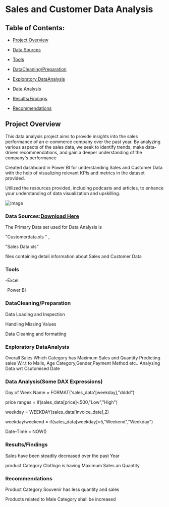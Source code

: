 # Sales and Customer Data Analysis


## Table of Contents:

- [Project Overview](#project-overview)

- [Data Sources](#data-sources)

- [Tools](#tools)

- [DataCleaning/Preparation](#datacleanining/preparation)

- [Exploratory DataAnalysis](#exploratory-dataanlaysis)

- [Data Analysis](#data-analysis)

- [Results/Findings](#results/findings)

- [Recommendations](#recommendations)
  


## Project Overview

This data analysis project aims to provide insights into the sales performance of an e-commerce company over the past year. By analyzing various aspects of the sales data, we seek to identify trends, make data-driven recommendations, and gain a deeper understanding of the company's performance

Created dashboard in Power BI for understanding Sales and Customer Data  with the help of visualizing relevant KPIs and metrics in the dataset provided.

Utilized the resources provided, including podcasts and articles, to enhance your understanding of data visualization and upskilling.
 

 ![image](https://github.com/ramkamarajugadda/Portfolio/assets/154403806/c00e03ba-ea21-4b2e-a78b-de495b70ec10)

 

### Data Sources:[Download Here](https://www.kaggle.com/datasets/dataceo/sales-and-customer-data/data)

 The Primary Data set used for Data Analysis is 
 
 "Customerdata.xls " , 
 
 "Sales Data.xls"
 
 files containing detail information about Sales and Customer Data
 
### Tools 

-Excel

-Power BI

### DataCleaning/Preparation

Data Loading and Inspection

Handling Missing Values

Data Cleaning and formatting

### Exploratory DataAnalysis

Overall Sales 
Which Category has Maximum Sales and Quantity
Predicting sales W.r.t to Malls, Age Category,Gender,Payment Method etc..
Analysing Data wrt Csutomised Date

### Data Analysis(Some DAX Expressions)

Day of Week Name = FORMAT('sales_data'[weekday],"dddd")

price ranges = if(sales_data[price]<500,"Low","High")

weekday = WEEKDAY(sales_data[invoice_date],2)

weekday/weekend = if(sales_data[weekday]>5,"Weekend","Weekday")

Date-Time = NOW()

### Results/Findings

Sales have been steadily decreased over the past Year

product Category Clothign is having Maximum Sales an Quantity

### Recommendations

Product Category Souvenir has less quantity and sales

Products related to Male Category shall be increased







